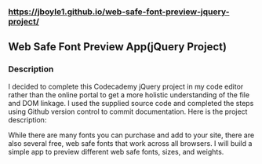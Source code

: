 ### https://jboyle1.github.io/web-safe-font-preview-jquery-project/

## Web Safe Font Preview App(jQuery Project)

### Description

I decided to complete this Codecademy jQuery project in my code editor rather than the online portal to get a more holistic understanding of the file and DOM linkage. I used the supplied source code and completed the steps using Github version control to commit documentation. Here is the project description:

While there are many fonts you can purchase and add to your site, there are also several free, web safe fonts that work across all browsers. I will build a simple app to preview different web safe fonts, sizes, and weights.